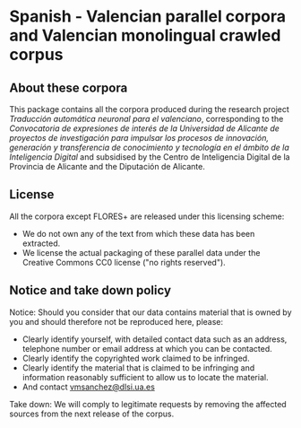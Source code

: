Spanish - Valencian parallel corpora and Valencian monolingual crawled corpus 
================================================================================================

## About these corpora

This package contains all the corpora produced during the research project *Traducción automática neuronal para el valenciano*,
corresponding to the *Convocatoria de expresiones de interés de la Universidad de Alicante de proyectos de investigación para 
impulsar los procesos de innovación, generación y transferencia de conocimiento y tecnología en el ámbito de la Inteligencia Digital* 
and subsidised by the Centro de Inteligencia Digital de la Provincia de Alicante and the Diputación de Alicante.


## License
All the corpora except FLORES+ are released under this licensing scheme:
 * We do not own any of the text from which these data has been extracted.
 * We license the actual packaging of these parallel data under the Creative
   Commons CC0 license ("no rights reserved").

## Notice and take down policy
Notice: Should you consider that our data contains material that is owned by
you and should therefore not be reproduced here, please:

 * Clearly identify yourself, with detailed contact data such as an address,
   telephone number or email address at which you can be contacted.
 * Clearly identify the copyrighted work claimed to be infringed.
 * Clearly identify the material that is claimed to be infringing and
   information reasonably sufficient to allow us to locate the material. 
 * And contact vmsanchez@dlsi.ua.es

Take down: We will comply to legitimate requests by removing the affected
sources from the next release of the corpus.
